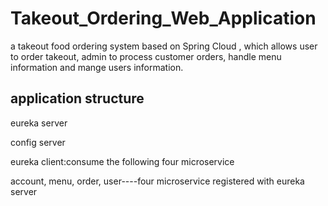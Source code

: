 # Takeout_Ordering_Web_Application
a takeout food ordering system based on Spring Cloud , which allows user to order takeout, admin to process customer orders, handle menu information and mange users information.

## application structure
eureka server

config server

eureka client:consume the following four microservice

account, menu, order, user----four microservice registered with eureka server
